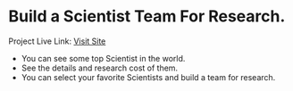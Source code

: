 # Build a Scientist Team For Research.

Project Live Link: [Visit Site](https://github.com/facebook/create-react-app)

* You can see some top Scientist in the world.
* See the details and research cost of them.
* You can select your favorite Scientists and build a team for research.